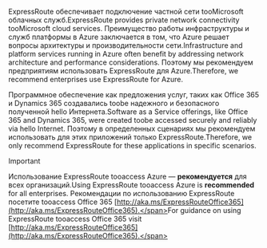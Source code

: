 <span data-ttu-id="fb12b-101">ExpressRoute обеспечивает подключение частной сети tooMicrosoft облачных служб.</span><span class="sxs-lookup"><span data-stu-id="fb12b-101">ExpressRoute provides private network connectivity tooMicrosoft cloud services.</span></span> <span data-ttu-id="fb12b-102">Преимущество работы инфраструктуры и служб платформы в Azure заключается в том, что Azure решает вопросы архитектуры и производительности сети.</span><span class="sxs-lookup"><span data-stu-id="fb12b-102">Infrastructure and platform services running in Azure often benefit by addressing network architecture and performance considerations.</span></span> <span data-ttu-id="fb12b-103">Поэтому мы рекомендуем предприятиям использовать ExpressRoute для Azure.</span><span class="sxs-lookup"><span data-stu-id="fb12b-103">Therefore, we recommend enterprises use ExpressRoute for Azure.</span></span>

<span data-ttu-id="fb12b-104">Программное обеспечение как предложения услуг, таких как Office 365 и Dynamics 365 создавались toobe надежного и безопасного полученной hello Интернета.</span><span class="sxs-lookup"><span data-stu-id="fb12b-104">Software as a Service offerings, like Office 365 and Dynamics 365, were created toobe accessed securely and reliably via hello Internet.</span></span>  <span data-ttu-id="fb12b-105">Поэтому в определенных сценариях мы рекомендуем использовать для этих приложений только ExpressRoute.</span><span class="sxs-lookup"><span data-stu-id="fb12b-105">Therefore, we only recommend ExpressRoute for these applications in specific scenarios.</span></span>

> [!IMPORTANT]
> <span data-ttu-id="fb12b-106">Использование ExpressRoute tooaccess Azure — **рекомендуется** для всех организаций.</span><span class="sxs-lookup"><span data-stu-id="fb12b-106">Using ExpressRoute tooaccess Azure is **recommended** for all enterprises.</span></span> <span data-ttu-id="fb12b-107">Рекомендации по использованию ExpressRoute посетите tooaccess Office 365 [http://aka.ms/ExpressRouteOffice365](http://aka.ms/ExpressRouteOffice365).</span><span class="sxs-lookup"><span data-stu-id="fb12b-107">For guidance on using ExpressRoute tooaccess Office 365 visit [http://aka.ms/ExpressRouteOffice365](http://aka.ms/ExpressRouteOffice365).</span></span>
> 
> 

